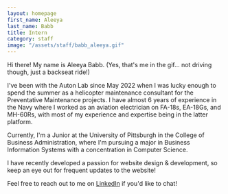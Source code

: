 ```yaml
---
layout: homepage
first_name: Aleeya
last_name: Babb
title: Intern
category: staff
image: "/assets/staff/babb_aleeya.gif"
---
```


Hi there! My name is Aleeya Babb. (Yes, that's me in the gif... not driving though, just a backseat ride!)

I've been with the Auton Lab since May 2022 when I was lucky enough to spend the summer as a helicopter maintenance consultant for the Preventative Maintenance projects. I have almost 6 years of experience in the Navy where I worked as an aviation electrician on FA-18s, EA-18Gs, and MH-60Rs, with most of my experience and expertise being in the latter platform.

Currently, I'm a Junior at the University of Pittsburgh in the College of Business Administration, where I'm pursuing a major in Business Information Systems with a concentration in Computer Science.

I have recently developed a passion for website design & development, so keep an eye out for frequent updates to the website!

Feel free to reach out to me on [LinkedIn][1] if you'd like to chat!



[1]:<https://www.linkedin.com/in/aleeya-babb-4644021b5?lipi=urn%3Ali%3Apage%3Ad_flagship3_profile_view_base_contact_details%3BRilFO04hQ9%2BGoCHXN3j7hA%3D%3D>